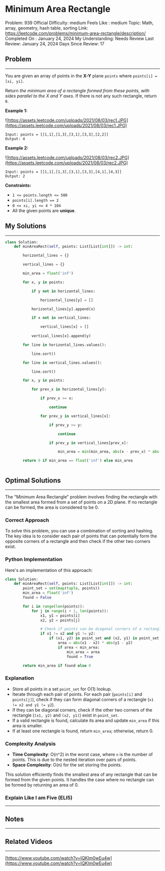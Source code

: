 # Minimum Area Rectangle

Problem: 939
Official Difficulty: medium
Feels Like : medium
Topic: Math, array, geometry, hash table, sorting
Link: https://leetcode.com/problems/minimum-area-rectangle/description/
Completed On : January 24, 2024
My Understanding: Needs Review
Last Review: January 24, 2024
Days Since Review: 17

## Problem

---

You are given an array of points in the **X-Y** plane `points` where `points[i] = [xi, yi]`.

Return *the minimum area of a rectangle formed from these points, with sides parallel to the X and Y axes*. If there is not any such rectangle, return `0`.

**Example 1:**

![https://assets.leetcode.com/uploads/2021/08/03/rec1.JPG](https://assets.leetcode.com/uploads/2021/08/03/rec1.JPG)

```
Input: points = [[1,1],[1,3],[3,1],[3,3],[2,2]]
Output: 4
```

**Example 2:**

![https://assets.leetcode.com/uploads/2021/08/03/rec2.JPG](https://assets.leetcode.com/uploads/2021/08/03/rec2.JPG)

```
Input: points = [[1,1],[1,3],[3,1],[3,3],[4,1],[4,3]]
Output: 2
```

**Constraints:**

- `1 <= points.length <= 500`
- `points[i].length == 2`
- `0 <= xi, yi <= 4 * 104`
- All the given points are **unique**.

## My Solutions

---

```python
class Solution:
    def minAreaRect(self, points: List[List[int]]) -> int:

        horizontal_lines = {}

        vertical_lines = {}

        min_area = float('inf')

        for x, y in points:

            if y not in horizontal_lines:

                horizontal_lines[y] = []

            horizontal_lines[y].append(x)

            if x not in vertical_lines:

                vertical_lines[x] = []
                
            vertical_lines[x].append(y)

        for line in horizontal_lines.values():

            line.sort()

        for line in vertical_lines.values():

            line.sort()

        for x, y in points:

            for prev_x in horizontal_lines[y]:

                if prev_x >= x:

                    continue

                for prev_y in vertical_lines[x]:

                    if prev_y >= y:

                        continue

                    if prev_y in vertical_lines[prev_x]:

                        min_area = min(min_area, abs(x - prev_x) * abs(y - prev_y))

        return 0 if min_area == float('inf') else min_area
```

```python

```

## Optimal Solutions

---

The "Minimum Area Rectangle" problem involves finding the rectangle with the smallest area formed from a set of points on a 2D plane. If no rectangle can be formed, the area is considered to be 0.

### Correct Approach

To solve this problem, you can use a combination of sorting and hashing. The key idea is to consider each pair of points that can potentially form the opposite corners of a rectangle and then check if the other two corners exist.

### Python Implementation

Here's an implementation of this approach:

```python
class Solution:
    def minAreaRect(self, points: List[List[int]]) -> int:
        point_set = set(map(tuple, points))
        min_area = float('inf')
        found = False

        for i in range(len(points)):
            for j in range(i + 1, len(points)):
                x1, y1 = points[i]
                x2, y2 = points[j]

                # Check if points can be diagonal corners of a rectangle
                if x1 != x2 and y1 != y2:
                    if (x1, y2) in point_set and (x2, y1) in point_set:
                        area = abs(x1 - x2) * abs(y1 - y2)
                        if area < min_area:
                            min_area = area
                            found = True

        return min_area if found else 0

```

### Explanation

- Store all points in a set `point_set` for O(1) lookup.
- Iterate through each pair of points. For each pair (`points[i]` and `points[j]`), check if they can form diagonal corners of a rectangle (`x1 != x2 and y1 != y2`).
- If they can be diagonal corners, check if the other two corners of the rectangle (`(x1, y2)` and `(x2, y1)`) exist in `point_set`.
- If a valid rectangle is found, calculate its area and update `min_area` if this area is smaller.
- If at least one rectangle is found, return `min_area`; otherwise, return 0.

### Complexity Analysis

- **Time Complexity**: O(n^2) in the worst case, where `n` is the number of points. This is due to the nested iteration over pairs of points.
- **Space Complexity**: O(n) for the set storing the points.

This solution efficiently finds the smallest area of any rectangle that can be formed from the given points. It handles the case where no rectangle can be formed by returning an area of 0.

### Explain Like I am Five (ELI5)

---

## Notes

---

 

## Related Videos

---

[https://www.youtube.com/watch?v=IQKIm0wEu4w](https://www.youtube.com/watch?v=IQKIm0wEu4w)